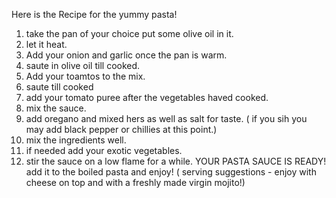 Here is the Recipe for the yummy pasta!
1. take the pan of your choice put some olive oil in it.
2. let it heat.
3. Add your onion and garlic once the pan is warm.
4. saute in olive oil till cooked.
5. Add your toamtos to the mix.
6. saute till cooked
7. add your tomato puree after the vegetables haved cooked.
8. mix the sauce.
9. add oregano and mixed hers as well as salt for taste.  ( if you sih you may add black pepper or chillies at this point.)
10. mix the ingredients well.
11. if needed add your exotic vegetables.
12. stir the sauce on a low flame for a while.
YOUR PASTA SAUCE IS READY!  add it to the boiled pasta and enjoy!
( serving suggestions - enjoy with cheese on top and with a freshly made virgin mojito!)
